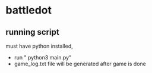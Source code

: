 # battledot

## running script
must have python installed, 
  - run " python3 main.py"
  - game_log.txt file will be generated after game is done
